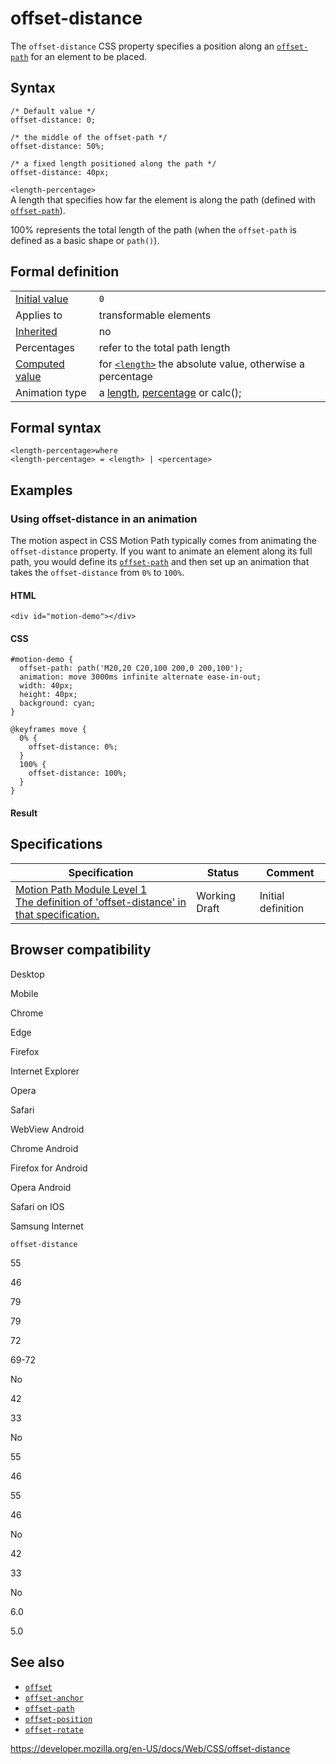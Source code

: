# offset-distance

The `offset-distance` CSS property specifies a position along an [`offset-path`](offset-path) for an element to be placed.

## Syntax

    /* Default value */
    offset-distance: 0;

    /* the middle of the offset-path */
    offset-distance: 50%;

    /* a fixed length positioned along the path */
    offset-distance: 40px;

`<length-percentage>`  
A length that specifies how far the element is along the path (defined with [`offset-path`](offset-path)).

100% represents the total length of the path (when the `offset-path` is defined as a basic shape or `path()`).

## Formal definition

<table><tbody><tr class="odd"><td><a href="initial_value">Initial value</a></td><td><code>0</code></td></tr><tr class="even"><td>Applies to</td><td>transformable elements</td></tr><tr class="odd"><td><a href="inheritance">Inherited</a></td><td>no</td></tr><tr class="even"><td>Percentages</td><td>refer to the total path length</td></tr><tr class="odd"><td><a href="computed_value">Computed value</a></td><td>for <a href="length"><code>&lt;length&gt;</code></a> the absolute value, otherwise a percentage</td></tr><tr class="even"><td>Animation type</td><td>a <a href="length#interpolation">length</a>, <a href="percentage#interpolation">percentage</a> or calc();</td></tr></tbody></table>

## Formal syntax

    <length-percentage>where
    <length-percentage> = <length> | <percentage>

## Examples

### Using offset-distance in an animation

The motion aspect in CSS Motion Path typically comes from animating the `offset-distance` property. If you want to animate an element along its full path, you would define its [`offset-path`](offset-path) and then set up an animation that takes the `offset-distance` from `0%` to `100%`.

#### HTML

    <div id="motion-demo"></div>

#### CSS

    #motion-demo {
      offset-path: path('M20,20 C20,100 200,0 200,100');
      animation: move 3000ms infinite alternate ease-in-out;
      width: 40px;
      height: 40px;
      background: cyan;
    }

    @keyframes move {
      0% {
        offset-distance: 0%;
      }
      100% {
        offset-distance: 100%;
      }
    }

#### Result

## Specifications

<table><thead><tr class="header"><th>Specification</th><th>Status</th><th>Comment</th></tr></thead><tbody><tr class="odd"><td><a href="https://drafts.fxtf.org/motion-1/#offset-distance-property">Motion Path Module Level 1<br />
<span class="small">The definition of 'offset-distance' in that specification.</span></a></td><td><span class="spec-wd">Working Draft</span></td><td>Initial definition</td></tr></tbody></table>

## Browser compatibility

Desktop

Mobile

Chrome

Edge

Firefox

Internet Explorer

Opera

Safari

WebView Android

Chrome Android

Firefox for Android

Opera Android

Safari on IOS

Samsung Internet

`offset-distance`

55

46

79

79

72

69-72

No

42

33

No

55

46

55

46

No

42

33

No

6.0

5.0

## See also

- [`offset`](offset)
- [`offset-anchor`](offset-anchor)
- [`offset-path`](offset-path)
- [`offset-position`](offset-position)
- [`offset-rotate`](offset-rotate)

<a href="https://developer.mozilla.org/en-US/docs/Web/CSS/offset-distance" class="_attribution-link">https://developer.mozilla.org/en-US/docs/Web/CSS/offset-distance</a>
